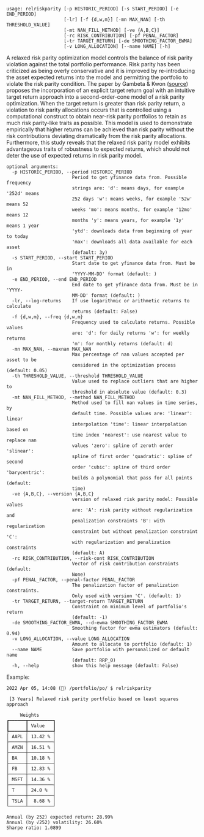 ```
usage: relriskparity [-p HISTORIC_PERIOD] [-s START_PERIOD] [-e END_PERIOD]
                     [-lr] [-f {d,w,m}] [-mn MAX_NAN] [-th THRESHOLD_VALUE]
                     [-mt NAN_FILL_METHOD] [-ve {A,B,C}]
                     [-rc RISK_CONTRIBUTION] [-pf PENAL_FACTOR]
                     [-tr TARGET_RETURN] [-de SMOOTHING_FACTOR_EWMA]
                     [-v LONG_ALLOCATION] [--name NAME] [-h]
```

A relaxed risk parity optimization model controls the balance of risk parity violation against the total portfolio performance. Risk parity has been criticized as being overly conservative and it is improved by re-introducing the asset expected returns into the model and permitting the portfolio to violate the risk parity condition. The paper by Gambeta & Kwon ([source](https://www.mdpi.com/1911-8074/13/10/237/htm)) proposes the incorporation of an explicit target return goal with an intuitive target return approach into a second-order-cone model of a risk parity optimization. When the target return is greater than risk parity return, a violation to risk parity allocations occurs that is controlled using a computational construct to obtain near-risk parity portfolios to retain as much risk parity-like traits as possible. This model is used to demonstrate empirically that higher returns can be achieved than risk parity without the risk contributions deviating dramatically from the risk parity allocations. Furthermore, this study reveals that the relaxed risk parity model exhibits advantageous traits of robustness to expected returns, which should not deter the use of expected returns in risk parity model. 

```
optional arguments:
  -p HISTORIC_PERIOD, --period HISTORIC_PERIOD
                        Period to get yfinance data from. Possible frequency
                        strings are: 'd': means days, for example '252d' means
                        252 days 'w': means weeks, for example '52w' means 52
                        weeks 'mo': means months, for example '12mo' means 12
                        months 'y': means years, for example '1y' means 1 year
                        'ytd': downloads data from beginning of year to today
                        'max': downloads all data available for each asset
                        (default: 3y)
  -s START_PERIOD, --start START_PERIOD
                        Start date to get yfinance data from. Must be in
                        'YYYY-MM-DD' format (default: )
  -e END_PERIOD, --end END_PERIOD
                        End date to get yfinance data from. Must be in 'YYYY-
                        MM-DD' format (default: )
  -lr, --log-returns    If use logarithmic or arithmetic returns to calculate
                        returns (default: False)
  -f {d,w,m}, --freq {d,w,m}
                        Frequency used to calculate returns. Possible values
                        are: 'd': for daily returns 'w': for weekly returns
                        'm': for monthly returns (default: d)
  -mn MAX_NAN, --maxnan MAX_NAN
                        Max percentage of nan values accepted per asset to be
                        considered in the optimization process (default: 0.05)
  -th THRESHOLD_VALUE, --threshold THRESHOLD_VALUE
                        Value used to replace outliers that are higher to
                        threshold in absolute value (default: 0.3)
  -mt NAN_FILL_METHOD, --method NAN_FILL_METHOD
                        Method used to fill nan values in time series, by
                        default time. Possible values are: 'linear': linear
                        interpolation 'time': linear interpolation based on
                        time index 'nearest': use nearest value to replace nan
                        values 'zero': spline of zeroth order 'slinear':
                        spline of first order 'quadratic': spline of second
                        order 'cubic': spline of third order 'barycentric':
                        builds a polynomial that pass for all points (default:
                        time)
  -ve {A,B,C}, --version {A,B,C}
                        version of relaxed risk parity model: Possible values
                        are: 'A': risk parity without regularization and
                        penalization constraints 'B': with regularization
                        constraint but without penalization constraint 'C':
                        with regularization and penalization constraints
                        (default: A)
  -rc RISK_CONTRIBUTION, --risk-cont RISK_CONTRIBUTION
                        Vector of risk contribution constraints (default:
                        None)
  -pf PENAL_FACTOR, --penal-factor PENAL_FACTOR
                        The penalization factor of penalization constraints.
                        Only used with version 'C'. (default: 1)
  -tr TARGET_RETURN, --target-return TARGET_RETURN
                        Constraint on minimum level of portfolio's return
                        (default: -1)
  -de SMOOTHING_FACTOR_EWMA, --d-ewma SMOOTHING_FACTOR_EWMA
                        Smoothing factor for ewma estimators (default: 0.94)
  -v LONG_ALLOCATION, --value LONG_ALLOCATION
                        Amount to allocate to portfolio (default: 1)
  --name NAME           Save portfolio with personalized or default name
                        (default: RRP_0)
  -h, --help            show this help message (default: False)
```

Example:
```
2022 Apr 05, 14:08 (🦋) /portfolio/po/ $ relriskparity

 [3 Years] Relaxed risk parity portfolio based on least squares approach

     Weights      
┏━━━━━━┳━━━━━━━━━┓
┃      ┃ Value   ┃
┡━━━━━━╇━━━━━━━━━┩
│ AAPL │ 13.42 % │
├──────┼─────────┤
│ AMZN │ 16.51 % │
├──────┼─────────┤
│ BA   │ 10.18 % │
├──────┼─────────┤
│ FB   │ 12.83 % │
├──────┼─────────┤
│ MSFT │ 14.36 % │
├──────┼─────────┤
│ T    │ 24.0 %  │
├──────┼─────────┤
│ TSLA │  8.68 % │
└──────┴─────────┘

Annual (by 252) expected return: 28.99%
Annual (by √252) volatility: 26.60%
Sharpe ratio: 1.0899
```